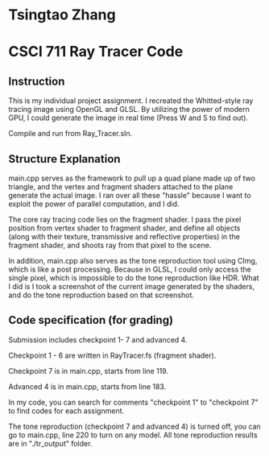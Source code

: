 # Tsingtao Zhang

# CSCI 711 Ray Tracer Code

## Instruction

This is my individual project assignment. I recreated the Whitted-style ray tracing image using OpenGL and GLSL. By utilizing the power of modern GPU, I could generate the image in real time (Press W and S to find out). 

Compile and run from Ray_Tracer.sln.

## Structure Explanation

main.cpp serves as the framework to pull up a quad plane made up of two triangle, and the vertex and fragment shaders attached to the plane generate the actual image. I ran over all these "hassle" because I want to exploit the power of parallel computation, and I did.

The core ray tracing code lies on the fragment shader. I pass the pixel position from vertex shader to fragment shader, and define all objects (along with their texture, transmissive and reflective properties) in the fragment shader, and shoots ray from that pixel to the scene.

In addition, main.cpp also serves as the tone reproduction tool using CImg, which is like a post processing. Because in GLSL, I could only access the single pixel, which is impossible to do the tone reproduction like HDR. What I did is I took a screenshot of the current image generated by the shaders, and do the tone reproduction based on that screenshot.

## Code specification (for grading)

Submission includes checkpoint 1- 7 and advanced 4.

Checkpoint 1 - 6 are written in RayTracer.fs (fragment shader).

Checkpoint 7 is in main.cpp, starts from line 119.

Advanced 4 is in main.cpp, starts from line 183.



In my code, you can search for comments "checkpoint 1" to "checkpoint 7" to find codes for each assignment.

The tone reproduction (checkpoint 7 and advanced 4) is turned off, you can go to main.cpp, line 220 to turn on any model. All tone reproduction results are in "./tr_output" folder.

